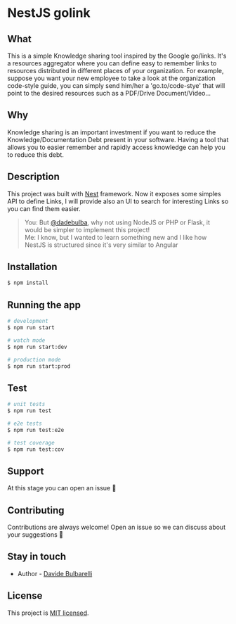 # NestJS golink

## What
This is a simple Knowledge sharing tool inspired by the Google go/links. It's a resources aggregator where you can define easy to remember links to resources distributed in different places of your organization. For example, suppose you want your new employee to take a look at the organization code-style guide, you can simply send him/her a 'go.to/code-stye' that will point to the desired resources such as a PDF/Drive Document/Video...

## Why
Knowledge sharing is an important investment if you want to reduce the Knowledge/Documentation Debt present in your software. Having a tool that allows you to easier remember and rapidly access knowledge can help you to reduce this debt.

## Description

This project was built with [Nest](https://github.com/nestjs/nest) framework. Now it exposes some simples API to define Links, I will provide also an UI to search for interesting Links so you can find them easier.

> You: But [@dadebulba](https://github.com/dadebulba), why not using NodeJS or PHP or Flask, it would be simpler to implement this project! <br>
> Me: I know, but I wanted to learn something new and I like how NestJS is structured since it's very similar to Angular

## Installation

```bash
$ npm install
```

## Running the app

```bash
# development
$ npm run start

# watch mode
$ npm run start:dev

# production mode
$ npm run start:prod
```

## Test

```bash
# unit tests
$ npm run test

# e2e tests
$ npm run test:e2e

# test coverage
$ npm run test:cov
```

## Support

At this stage you can open an issue 🤕

## Contributing

Contributions are always welcome! Open an issue so we can discuss about your suggestions 🥳

## Stay in touch

- Author - [Davide Bulbarelli](https://bulbarelli.net)

## License

This project is [MIT licensed](LICENSE).
